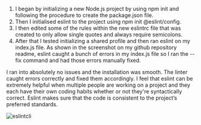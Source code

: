 1.	I began by initializing a new Node.js project by using npm init and following the procedure to create the package.json file. 
2.	Then I initialised eslint to the project using npm init @eslint/config. 
3.	I then edited some of the rules within the new eslintrc file that was created to only allow single quotes and always require semicolons. 
4.	After that I tested initializing a shared profile  and then ran eslint on my index.js file. As shown in the screenshot on my github repository readme, eslint caught a bunch of errors in my index.js file so I ran the --fix command and had those errors manually fixed. 

I ran into absolutely no issues and the installation was smooth. The linter caught errors correctly and fixed them accordingly. I feel that eslint can be extremely helpful when multiple people are working on a project and they each have their own coding habits whether or not they're syntactically correct. Eslint makes sure that the code is consistent to the project’s preferred standards.


![eslintcli](https://i.imgur.com/EcYP49r.png)

